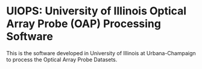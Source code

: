 # UIOPS: University of Illinois Optical Array Probe (OAP) Processing Software

This is the software developed in University of Illinois at Urbana-Champaign to process the Optical Array Probe Datasets.
